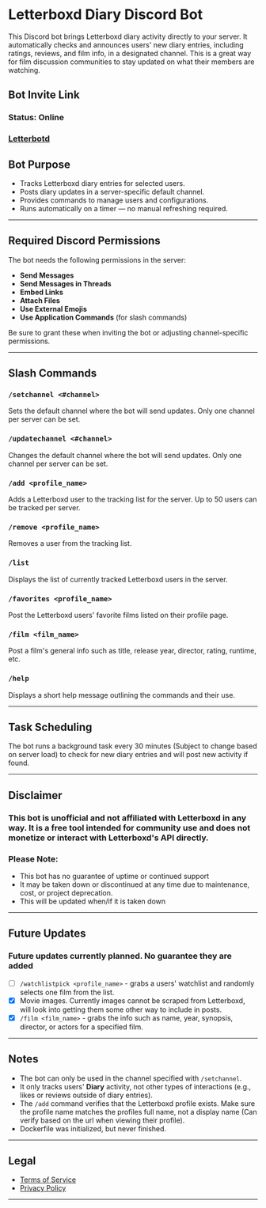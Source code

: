# Letterboxd Diary Discord Bot

This Discord bot brings Letterboxd diary activity directly to your server. It automatically checks and announces users' new diary entries, including ratings, reviews, and film info, in a designated channel. This is a great way for film discussion communities to stay updated on what their members are watching.

## Bot Invite Link

### Status: Online

### [Letterbotd](https://top.gg/bot/1398868547823730768)

## Bot Purpose

- Tracks Letterboxd diary entries for selected users.
- Posts diary updates in a server-specific default channel.
- Provides commands to manage users and configurations.
- Runs automatically on a timer — no manual refreshing required.

---

## Required Discord Permissions

The bot needs the following permissions in the server:

- **Send Messages**
- **Send Messages in Threads**
- **Embed Links**
- **Attach Files**
- **Use External Emojis**
- **Use Application Commands** (for slash commands)

Be sure to grant these when inviting the bot or adjusting channel-specific permissions.

---

## Slash Commands

### `/setchannel <#channel>`

Sets the default channel where the bot will send updates. Only one channel per server can be set.

### `/updatechannel <#channel>`

Changes the default channel where the bot will send updates. Only one channel per server can be set.

### `/add <profile_name>`

Adds a Letterboxd user to the tracking list for the server. Up to 50 users can be tracked per server.

### `/remove <profile_name>`

Removes a user from the tracking list.

### `/list`

Displays the list of currently tracked Letterboxd users in the server.

### `/favorites <profile_name>`

Post the Letterboxd users' favorite films listed on their profile page.

### `/film <film_name>`

Post a film's general info such as title, release year, director, rating, runtime, etc.

### `/help`

Displays a short help message outlining the commands and their use.

---

## Task Scheduling

The bot runs a background task every 30 minutes (Subject to change based on server load) to check for new diary entries and will post new activity if found.

---

## Disclaimer

### This bot is unofficial and not affiliated with Letterboxd in any way. It is a free tool intended for community use and does not monetize or interact with Letterboxd's API directly.

### Please Note:

- This bot has no guarantee of uptime or continued support
- It may be taken down or discontinued at any time due to maintenance, cost, or project deprecation.
- This will be updated when/if it is taken down

---

## Future Updates

### Future updates currently planned. No guarantee they are added

- [ ] `/watchlistpick <profile_name>` - grabs a users' watchlist and randomly selects one film from the list.
- [x] Movie images. Currently images cannot be scraped from Letterboxd, will look into getting them some other way to include in posts.
- [x] `/film <film_name>` - grabs the info such as name, year, synopsis, director, or actors for a specified film.

---

## Notes

- The bot can only be used in the channel specified with `/setchannel`.
- It only tracks users' **Diary** activity, not other types of interactions (e.g., likes or reviews outside of diary entries).
- The `/add` command verifies that the Letterboxd profile exists. Make sure the profile name matches the profiles full name, not a display name (Can verify based on the url when viewing their profile).
- Dockerfile was initialized, but never finished.

---

## Legal

- [Terms of Service](TERMS_OF_SERVICE.md)
- [Privacy Policy](PRIVACY_POLICY.md)

---


